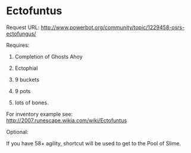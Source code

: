 Ectofuntus
==========

Request URL: http://www.powerbot.org/community/topic/1229458-osrs-ectofungus/



Requires:

1) Completion of Ghosts Ahoy

2) Ectophial

3) 9 buckets

4) 9 pots

5) lots of bones.

For inventory example see: http://2007.runescape.wikia.com/wiki/Ectofuntus



Optional: 

If you have 58+ agility, shortcut will be used to get to the Pool of Slime. 
